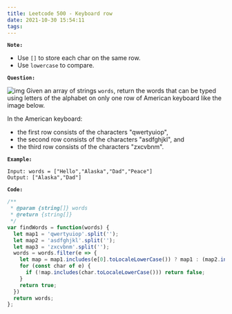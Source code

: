 ```yaml
---
title: Leetcode 500 - Keyboard row
date: 2021-10-30 15:54:11
tags:
---
```

**`Note:`**
- Use `[]` to store each char on the same row.
- Use `lowercase` to compare.

**`Question:`**

![img](https://assets.leetcode.com/uploads/2018/10/12/keyboard.png)
Given an array of strings `words`, return the words that can be typed using letters of the alphabet on only one row of American keyboard like the image below.

In the American keyboard:

- the first row consists of the characters "qwertyuiop",
- the second row consists of the characters "asdfghjkl", and
- the third row consists of the characters "zxcvbnm".

**`Example:`**
```
Input: words = ["Hello","Alaska","Dad","Peace"]
Output: ["Alaska","Dad"]
```

**`Code:`**
```javascript
/**
 * @param {string[]} words
 * @return {string[]}
 */
var findWords = function(words) {
  let map1 = 'qwertyuiop'.split('');
  let map2 = 'asdfghjkl'.split('');
  let map3 = 'zxcvbnm'.split('');
  words = words.filter(e => {
    let map = map1.includes(e[0].toLocaleLowerCase()) ? map1 : (map2.includes(e[0].toLocaleLowerCase()) ? map2 : map3);
    for (const char of e) {
      if (!map.includes(char.toLocaleLowerCase())) return false;
    }
    return true;
  })
  return words;
}; 
```